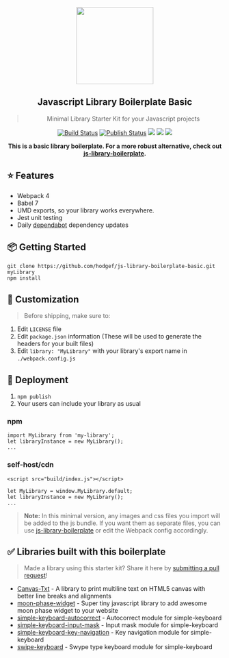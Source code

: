  <div align="center">
 <img align="center" width="180" src="https://franciscohodge.com/project-pages/js-library-boilerplate/images/JSLB2Basic2.png" />
  <h2>Javascript Library Boilerplate Basic</h2>
  <blockquote>Minimal Library Starter Kit for your Javascript projects</blockquote>
 
 <a href="https://github.com/hodgef/js-library-boilerplate-basic/actions"><img alt="Build Status" src="https://github.com/hodgef/js-library-boilerplate-basic/workflows/Build/badge.svg?color=green" /></a> <a href="https://github.com/hodgef/js-library-boilerplate-basic/actions"> <img alt="Publish Status" src="https://github.com/hodgef/js-library-boilerplate-basic/workflows/Publish/badge.svg?color=green" /></a> <img src="https://img.shields.io/david/hodgef/js-library-boilerplate-basic.svg" /> <a href="https://david-dm.org/hodgef/js-library-boilerplate-basic?type=dev"><img src="https://img.shields.io/david/dev/hodgef/js-library-boilerplate-basic.svg" /></a> <img src="https://api.dependabot.com/badges/status?host=github&repo=hodgef/js-library-boilerplate-basic" />
 
<strong>This is a basic library boilerplate. For a more robust alternative, check out [js-library-boilerplate](https://github.com/hodgef/js-library-boilerplate).</strong>

</div>

## ⭐️ Features

- Webpack 4
- Babel 7
- UMD exports, so your library works everywhere.
- Jest unit testing
- Daily [dependabot](https://dependabot.com) dependency updates

## 📦 Getting Started

```
git clone https://github.com/hodgef/js-library-boilerplate-basic.git myLibrary
npm install
```

## 💎 Customization

> Before shipping, make sure to:
1. Edit `LICENSE` file
2. Edit `package.json` information (These will be used to generate the headers for your built files)
3. Edit `library: "MyLibrary"` with your library's export name in `./webpack.config.js`

## 🚀 Deployment
1. `npm publish`
2. Your users can include your library as usual

### npm
```
import MyLibrary from 'my-library';
let libraryInstance = new MyLibrary();
...
```

### self-host/cdn
```
<script src="build/index.js"></script>

let MyLibrary = window.MyLibrary.default;
let libraryInstance = new MyLibrary();
...
```

> **Note:** In this minimal version, any images and css files you import will be added to the js bundle. If you want them as separate files, you can use [js-library-boilerplate](https://github.com/hodgef/js-library-boilerplate) or edit the Webpack config accordingly.

## ✅ Libraries built with this boilerplate

> Made a library using this starter kit? Share it here by [submitting a pull request](https://github.com/hodgef/js-library-boilerplate-basic/pulls)!

- [Canvas-Txt](https://github.com/geongeorge/Canvas-Txt) - A library to print multiline text on HTML5 canvas with better line breaks and alignments
- [moon-phase-widget](https://github.com/g00dv1n/moon-phase-widget) - Super tiny javascript library to add awesome moon phase widget to your website
- [simple-keyboard-autocorrect](https://github.com/hodgef/simple-keyboard-autocorrect) - Autocorrect module for simple-keyboard
- [simple-keyboard-input-mask](https://github.com/hodgef/simple-keyboard-input-mask) - Input mask module for simple-keyboard
- [simple-keyboard-key-navigation](https://github.com/hodgef/simple-keyboard-key-navigation) - Key navigation module for simple-keyboard
- [swipe-keyboard](https://github.com/hodgef/swipe-keyboard) - Swype type keyboard module for simple-keyboard
